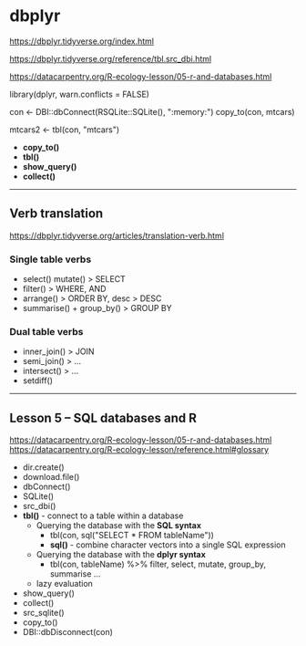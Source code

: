 # dbplyr

https://dbplyr.tidyverse.org/index.html

https://dbplyr.tidyverse.org/reference/tbl.src_dbi.html

https://datacarpentry.org/R-ecology-lesson/05-r-and-databases.html

library(dplyr, warn.conflicts = FALSE)

con <- DBI::dbConnect(RSQLite::SQLite(), ":memory:")
copy_to(con, mtcars)

mtcars2 <- tbl(con, "mtcars")

- **copy_to()**
- **tbl()**
- **show_query()**
- **collect()**
---

## Verb translation
https://dbplyr.tidyverse.org/articles/translation-verb.html

### Single table verbs
- select() mutate() > SELECT
- filter() > WHERE, AND
- arrange() > ORDER BY, desc > DESC
- summarise() + group_by() > GROUP BY

### Dual table verbs
- inner_join() > JOIN
- semi_join() > ...
- intersect() > ...
- setdiff()
---

## Lesson 5 – SQL databases and R
https://datacarpentry.org/R-ecology-lesson/05-r-and-databases.html
https://datacarpentry.org/R-ecology-lesson/reference.html#glossary

- dir.create()
- download.file()
- dbConnect()
- SQLite()
- src_dbi()
- **tbl()** - connect to a table within a database
  - Querying the database with the **SQL syntax**
    - tbl(con, sql("SELECT * FROM tableName"))
    - **sql()** - combine character vectors into a single SQL expression
  - Querying the database with the **dplyr syntax**
    - tbl(con, tableName) %>% filter, select, mutate, group_by, summarise ...
  - lazy evaluation
- show_query()
- collect()
- src_sqlite()
- copy_to()
- DBI::dbDisconnect(con)
